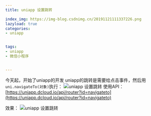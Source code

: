 ```yaml
---
title: uniapp 设置跳转

index_img: https://img-blog.csdnimg.cn/20191121111337226.png
lazyload: true
categories:
- uniapp


tags:
- uniapp
- 微信小程序


---
```








今天起，开始了uniapp的开发
uniapp的跳转是需要给点击事件，然后用`uni.navigateTo(对象)`执行：
![uniapp 设置跳转](https://img-blog.csdnimg.cn/20191121111337226.png)
使用API：[https://uniapp.dcloud.io/api/router?id=navigateto](https://uniapp.dcloud.io/api/router?id=navigateto)

效果：
![uniapp 设置跳转](https://img-blog.csdnimg.cn/20191121111629872.gif)



